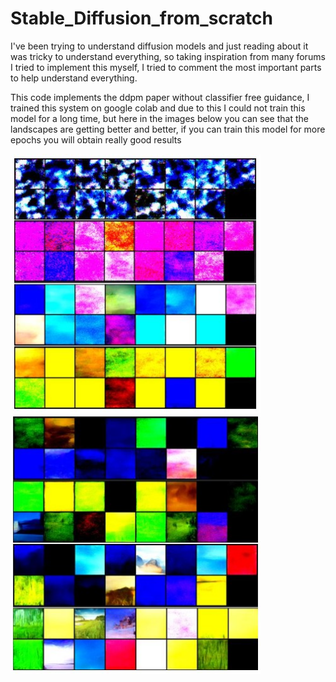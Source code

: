 # Stable_Diffusion_from_scratch

I've been trying to understand diffusion models and just reading about it was tricky to understand everything, so taking inspiration from many forums I tried to implement this myself, I tried to comment the most important parts to help understand everything.

This code implements the ddpm paper without classifier free guidance, I trained this system on google colab and due to this I could not train this model for a long time, but here in the images below you can see that the landscapes are getting better and better, if you can train this model for more epochs you will obtain really good results

<img src="Screenshot_11.jpg" width="400">
<img src="Screenshot_12.jpg" width="400">




